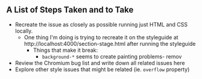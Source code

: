 ## A List of Steps Taken and to Take

- Recreate the issue as closely as possible running just HTML and CSS locally.
  - One thing I'm doing is trying to recreate it on the styleguide at http://localhost:4000/section-stage.html after running the styleguide
    - Things that make it break:
      - `background-*` seems to create painting problems- remov
- Review the Chromium bug list and write down all related issues here
- Explore other style issues that might be related (ie. `overflow` property)

